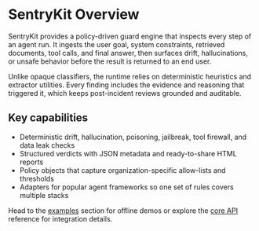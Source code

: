 # SentryKit Overview

SentryKit provides a policy-driven guard engine that inspects every step of an agent run. It ingests the user goal, system constraints, retrieved documents, tool calls, and final answer, then surfaces drift, hallucinations, or unsafe behavior before the result is returned to an end user.

Unlike opaque classifiers, the runtime relies on deterministic heuristics and extractor utilities. Every finding includes the evidence and reasoning that triggered it, which keeps post-incident reviews grounded and auditable.

## Key capabilities

- Deterministic drift, hallucination, poisoning, jailbreak, tool firewall, and data leak checks
- Structured verdicts with JSON metadata and ready-to-share HTML reports
- Policy objects that capture organization-specific allow-lists and thresholds
- Adapters for popular agent frameworks so one set of rules covers multiple stacks

Head to the [examples](examples.md) section for offline demos or explore the [core API](core_api.md) reference for integration details.
